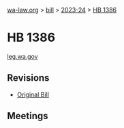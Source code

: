[wa-law.org](/) > [bill](/bill/) > [2023-24](/bill/2023-24/) > [HB 1386](/bill/2023-24/hb/1386/)

# HB 1386
[leg.wa.gov](https://app.leg.wa.gov/billsummary?BillNumber=1386&Year=2023&Initiative=false)

## Revisions
* [Original Bill](1/)

## Meetings